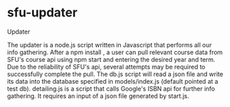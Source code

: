 # sfu-updater

Updater 

The updater is a node.js script written in Javascript that performs all our info gathering. After a npm install , a user can pull relevant course data from SFU's course api using npm start and entering the desired year and term. Due to the reliability of SFU's api, several attempts may be required to successfully complete the pull. The db.js script will read a json file and write its data into the database specified in models/index.js (default pointed at a test db). detailing.js is a script that calls Google's ISBN api for further info gathering. It requires an input of a json file generated by start.js.
